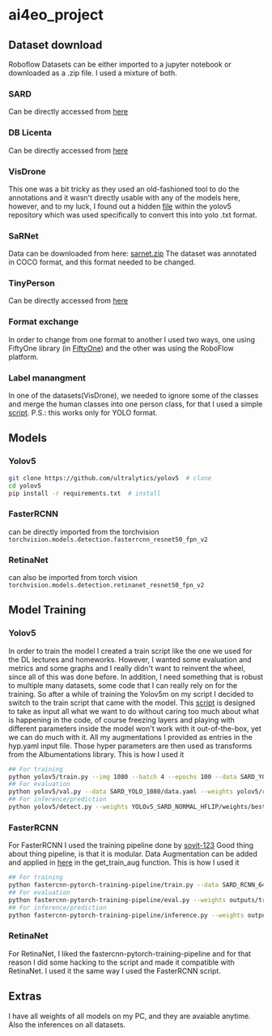 # ai4eo_project

## Dataset download
Roboflow Datasets can be either imported to a jupyter notebook or downloaded as a .zip file.
I used a mixture of both. 
### SARD
Can be directly accessed from [here](https://universe.roboflow.com/animesh-shastry/sard_yolo) 
### DB Licenta
Can be directly accessed from [here](https://universe.roboflow.com/licenta-ynwvo/db_licenta) 
### VisDrone
This one was a bit tricky as they used an old-fashioned tool to do the annotations and it wasn't directly usable with any of the models here, however, and to my luck, I found out a hidden [file](https://github.com/ultralytics/yolov5/blob/master/data/VisDrone.yaml) within the yolov5 repository which was used specifically to convert this into yolo .txt format. 
### SaRNet
Data can be downloaded from here: [sarnet.zip](https://michaeltpublic.s3.amazonaws.com/sarnet.zip)
The dataset was annotated in COCO format, and this format needed to be changed.
### TinyPerson
Can be directly accessed from [here](https://universe.roboflow.com/chris-d-dbyby/tinyperson) 

### Format exchange
In order to change from one format to another I used two ways, one using FiftyOne library (in [FiftyOne](/utils/fiftyOne.py)) and the other was using the RoboFlow platform.

### Label manangment
In one of the datasets(VisDrone), we needed to ignore some of the classes and merge the human classes into one person class, for that I used a simple [script](/utils/labelUtil.py). P.S.: this works only for YOLO format.

## Models
### Yolov5
```bash
git clone https://github.com/ultralytics/yolov5  # clone
cd yolov5
pip install -r requirements.txt  # install
```
### FasterRCNN
can be directly imported from the torchvision `torchvision.models.detection.fasterrcnn_resnet50_fpn_v2`
### RetinaNet
can also be imported from torch vision `torchvision.models.detection.retinanet_resnet50_fpn_v2`


## Model Training
### Yolov5
In order to train the model I created a train script like the one we used for the DL lectures and homeworks.
However, I wanted some evaluation and metrics and some graphs and I really didn't want to reinvent the wheel, since all of this was done before. In addition, I need something that is robust to multiple many datasets, some code that I can really rely on for the training.
So after a while of training the Yolov5m on my script I decided to switch to the train script that came with the model. 
This [script](https://github.com/ultralytics/yolov5) is designed to take as input all what we want to do without caring too much about what is happening in the code, of course freezing layers and playing with different parameters inside the model won't work with it out-of-the-box, yet we can do much with it. 
All my augmentations I provided as entries in the hyp.yaml input file. Those hyper parameters are then used as transforms from the Albumentations library.
This is how I used it 
```bash
## For training
python yolov5/train.py --img 1080 --batch 4 --epochs 100 --data SARD_YOLO_1080/data.yaml --weights YOLOv5_SARD_NORMAL/weights/last.pt --hyp hyp.yaml --device 0
## For evaluation
python yolov5/val.py --data SARD_YOLO_1080/data.yaml --weights yolov5/runs/train/exp4/weights/best.pt --img 1080
## For inference/prediction
python yolov5/detect.py --weights YOLOv5_SARD_NORMAL_HFLIP/weights/best.pt --img 1080 --source SARD_YOLO_1080/test/images --device 0 --save-txt --save-conf --save-crop
```
### FasterRCNN

For FasterRCNN I used the training pipeline done by [sovit-123](https://github.com/sovit-123/fasterrcnn-pytorch-training-pipeline/tree/main)
Good thing about thing pipeline, is that it is modular. 
Data Augmentation can be added and applied in [here](/fastercnn-pytorch-training-pipeline/utils/transforms.py) in the get_train_aug function.
This is how I used it 
```bash
## For training
python fastercnn-pytorch-training-pipeline/train.py --data SARD_RCNN_640/data.yaml --use-train-aug --epochs 100 --model fasterrcnn_resnet50_fpn_v2 --name FasterRCNN_SARD_fpn_v2_with_horizontal_flip --batch 2 --disable-wandb
## For evaluation
python fastercnn-pytorch-training-pipeline/eval.py --weights outputs/training/FasterRCNN_SARD_fpn_v2/best_model.pth --data SARD_RCNN_640/data.yaml --model fasterrcnn_resnet50_fpn_v2 --verbose
## For inference/prediction
python fastercnn-pytorch-training-pipeline/inference.py --weights outputs/training/FasterRCNN_SARD_fpn_v2/best_model.pth --input SARD_RCNN_640/test/images/
```
### RetinaNet
For RetinaNet, I liked the fastercnn-pytorch-training-pipeline and for that reason I did some hacking to the script and made it compatible with RetinaNet. I used it the same way I used the FasterRCNN script.

## Extras
I have all weights of all models on my PC, and they are avaiable anytime. 
Also the inferences on all datasets.